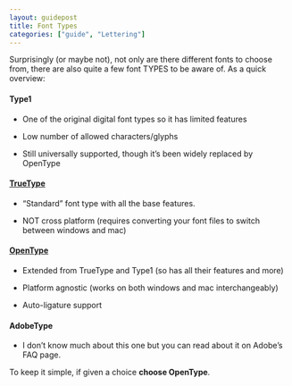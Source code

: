 ```yaml
---
layout: guidepost
title: Font Types
categories: ["guide", "Lettering"]
---
```


Surprisingly (or maybe not), not only are there different fonts to choose from, there are also quite a few font TYPES to be aware of. As a quick overview:

#### Type1

- One of the original digital font types so it has limited features

- Low number of allowed characters/glyphs

- Still universally supported, though it’s been widely replaced by OpenType 

#### [TrueType](https://en.wikipedia.org/wiki/TrueType)

- “Standard” font type with all the base features.

- NOT cross platform (requires converting your font files to switch between windows and mac)

#### [OpenType](https://en.wikipedia.org/wiki/OpenType)

- Extended from TrueType and Type1 (so has all their features and more)

- Platform agnostic (works on both windows and mac interchangeably)

- Auto-ligature support

#### AdobeType

- I don’t know much about this one but you can read about it on Adobe’s FAQ page.

To keep it simple, if given a choice **choose OpenType**.